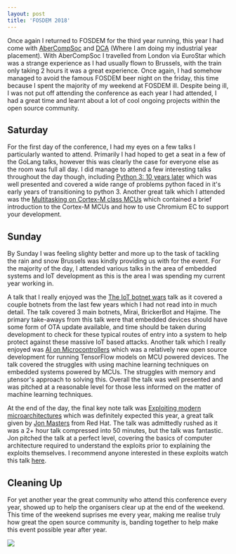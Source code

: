 ```yaml
---
layout: post
title: 'FOSDEM 2018'
---
```

Once again I returned to FOSDEM for the third year running, this year I had come with
[AberCompSoc](abercompsoc.github.io) and [DCA](www.dca-design-com) (Where I am doing my industrial year placement). With
AberCompSoc I travelled from London via EuroStar which was a strange experience
as I had usually flown to Brussels, with the train only taking 2 hours it was a
great experience. Once again, I had somehow managed to avoid the famous FOSDEM
beer night on the friday, this time because I spent the majority of my weekend
at FOSDEM ill. Despite being ill, I was not put off attending the conference as
each year I had attended, I had a great time and learnt about a lot of cool
ongoing projects within the open source community.

## Saturday
For the first day of the conference, I had my eyes on a few talks I particularly
wanted to attend. Primarily I had hoped to get a seat in a few of the GoLang
talks, however this was clearly the case for everyone else as the room was
full all day. I did manage to attend a few interesting talks throughout the day
though, including [Python 3: 10 years
later](https://fosdem.org/2018/schedule/event/python3/) which was well
presented and covered a wide range of problems python faced in it's early
years of transitioning to python 3. Another great talk which I attended was the
[Multitasking on Cortex-M class
MCUs](https://fosdem.org/2018/schedule/event/multitasking_on_cortexm/) which
contained a brief introduction to the Cortex-M MCUs and how to use Chromium EC
to support your development. 

## Sunday
By Sunday I was feeling slighty better and more up to the task of tackling the
rain and snow Brussels was kindly providing us with for the event. For the
majority of the day, I attended various talks in the area of embedded systems
and IoT development as this is the area I was spending my current year working
in. 

A talk that I really enjoyed was the [The IoT botnet
wars](https://fosdem.org/2018/schedule/event/iot_botnet/) talk as it covered a
couple botnets from the last few years which I had not read into in much detail.
The talk covered 3 main botnets, Mirai, BrickerBot and Hajime. The primary
take-aways from this talk were that embedded devices should have some form of
OTA update available, and time should be taken during development to check for
these typical routes of entry into a system to help protect against these
massive IoT based attacks. 
Another talk which I really enjoyed was [AI on
Microcontrollers](https://fosdem.org/2018/schedule/event/utensor/) which was a
relatively new open source development for running TensorFlow models on MCU
powered devices. The talk covered the struggles with using machine learning
techniques on embedded systems powered by MCUs. The struggles with memory and
µtensor's approach to solving this. Overall the talk was well presented and was
pitched at a reasonable level for those less informed on the matter of machine
learning techniques.

At the end of the day, the final key note talk was [Exploiting modern
microarchitectures](https://fosdem.org/2018/schedule/event/closing_keynote/)
which was definitely expected this year, a great talk given by [Jon
Masters](https://twitter.com/jonmasters) from Red Hat. The talk was admittedly
rushed as it was a 2+ hour talk compressed into 50 minutes, but the talk was
fantastic. Jon pitched the talk at a perfect level, covering the basics of
computer architecture required to understand the exploits prior to explaining
the exploits themselves. I recommend anyone interested in these exploits watch
this talk [here](https://video.fosdem.org/2018/Janson/closing_keynote.webm).

## Cleaning Up
For yet another year the great community who attend this conference every
year, showed up to help the organisers clear up at the end of the weekend. This
time of the weekend suprises me every year, making me realise truly how great
the open source community is, banding together to help make this event possible
year after year. 


![](https://abercompsoc.github.io/assets/2017-02-23-fosdem-volunteer.jpg)
